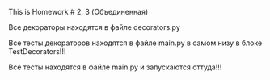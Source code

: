 This is Homework # 2, 3 (Объединенная)

Все декораторы находятся в файле decorators.py

Все тесты декораторов находятся в файле main.py в самом низу в блоке TestDecorators!!!

Все тесты находятся в файле main.py и запускаются оттуда!!!
